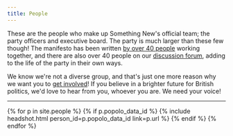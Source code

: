 ```yaml
---
title: People
---
```


These are the people who make up Something New's official team; the party officers and executive board. The party is much larger than these few though! The manifesto has been written [by over 40 people](https://github.com/openpolitics/manifesto/graphs/contributors) working together, and there are also over 40 people on our [discussion forum](http://discourse.somethingnew.org.uk/), adding to the life of the party in their own ways.

We know we're not a diverse group, and that's just one more reason why we want you to [get involved](/support.html)! If you believe in a brighter future for British politics, we'd love to hear from you, whoever you are. We need your voice!

---

<div class='row'>
  {% for p in site.people %}
    {% if p.popolo_data_id %}
      {% include headshot.html person_id=p.popolo_data_id link=p.url %}
    {% endif %}
  {% endfor %}
</div>
